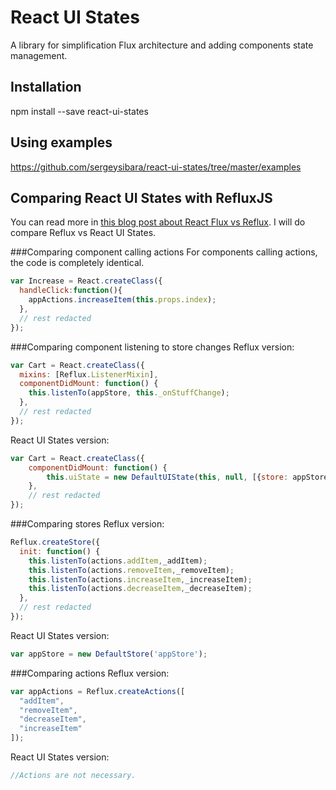 React UI States 
===============
A library for simplification Flux architecture and adding components state management.

## Installation
npm install --save react-ui-states

## Using examples
https://github.com/sergeysibara/react-ui-states/tree/master/examples

## Comparing React UI States with RefluxJS
You can read more in [this blog post about React Flux vs Reflux](http://blog.krawaller.se/posts/react-js-architecture-flux-vs-reflux/).
I will do compare Reflux vs React UI States.

###Comparing component calling actions
For components calling actions, the code is completely identical.
```javascript
var Increase = React.createClass({
  handleClick:function(){
    appActions.increaseItem(this.props.index);
  },
  // rest redacted
});
```

###Comparing component listening to store changes
Reflux version:
```javascript
var Cart = React.createClass({
  mixins: [Reflux.ListenerMixin],
  componentDidMount: function() {
    this.listenTo(appStore, this._onStuffChange);
  },
  // rest redacted
});
```
React UI States version:
```javascript
var Cart = React.createClass({
    componentDidMount: function() {
        this.uiState = new DefaultUIState(this, null, [{store: appStore}]);
    },
    // rest redacted
});
```

###Comparing stores
Reflux version:
```javascript
Reflux.createStore({
  init: function() {
    this.listenTo(actions.addItem,_addItem);
    this.listenTo(actions.removeItem,_removeItem);
    this.listenTo(actions.increaseItem,_increaseItem);
    this.listenTo(actions.decreaseItem,_decreaseItem);
  },
  // rest redacted
});
```
React UI States version:
```javascript
var appStore = new DefaultStore('appStore');
```

###Comparing actions
Reflux version:
```javascript
var appActions = Reflux.createActions([
  "addItem",
  "removeItem",
  "decreaseItem",
  "increaseItem"
]);
```

React UI States version:  
```javascript
//Actions are not necessary.
```
